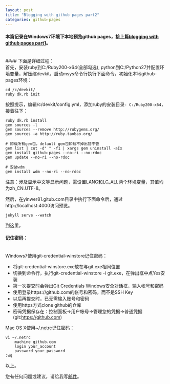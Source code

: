 ```yaml
---
layout: post
title: "Blogging with github pages part2"
categories: github-pages
---
```

#### 本篇记录在Windows7环境下本地预览github pages，接上篇[blogging with github pages part1](/2014/09/blogging-with-github-pages-part1/)。
<br />
#### 下面是详细过程：
<br />
首先，安装ruby到C:/Ruby200-x64(全部勾选), python到C:/Python27并配置环境变量，解压缩devkit，启动msys命令行执行下面命令，初始化本地github-pages环境：
    
    cd /c/devkit/
    ruby dk.rb init
按照提示，编辑/c/devkit/config.yml，添加ruby的安装目录`- C:/Ruby200-x64`，接着往下：

    ruby dk.rb install
    gem sources -l
    gem sources --remove http://rubygems.org/
    gem sources -a http://ruby.taobao.org/

    # 卸载所有gem包，default gem包卸载不掉出错不管
    gem list | cut -d" " -f1 | xargs gem uninstall -aIx
    gem install github-pages --no-ri --no-rdoc
    gem update --no-ri --no-rdoc

    # 安装wdm
    gem install wdm --no-ri --no-rdoc

注意：涉及显示中文等显示问题，需设置LANG和LC_ALL两个环境变量，其值均为zh_CN.UTF-8。

然后，在yinwer81.gitub.com目录中执行下面命令后，通过http://localhost:4000访问预览。

    jekyll serve --watch
到这里，

#### 记住密码：
<br />
Windows7使用git-credential-winstore记住密码：

* 将git-credential-winstore.exe放在与git.exe相同位置
* 切换到命令行，执行git-credential-winstore -i git.exe，在弹出框中点Yes安装
* 第一次提交时会弹出Git Credentials Windows安全对话框，输入帐号和密码
* 使用登录https://github.com的帐号和密码，而不是SSH Key
* 以后再提交时，已无需输入账号和密码
* 使用https方式clone github的仓库
* 密码凭据保存在：控制面板->用户帐号->管理您的凭据->普通凭据(git:https://github.com)

Mac OS X使用~/.netrc记住密码：

    vi ~/.netrc
        machine github.com
        login your_account
        password your_password
    :wq

以上。

您有任何问题或建议，请给我写[邮件](mailto:yinwer81@gmail.com)。

